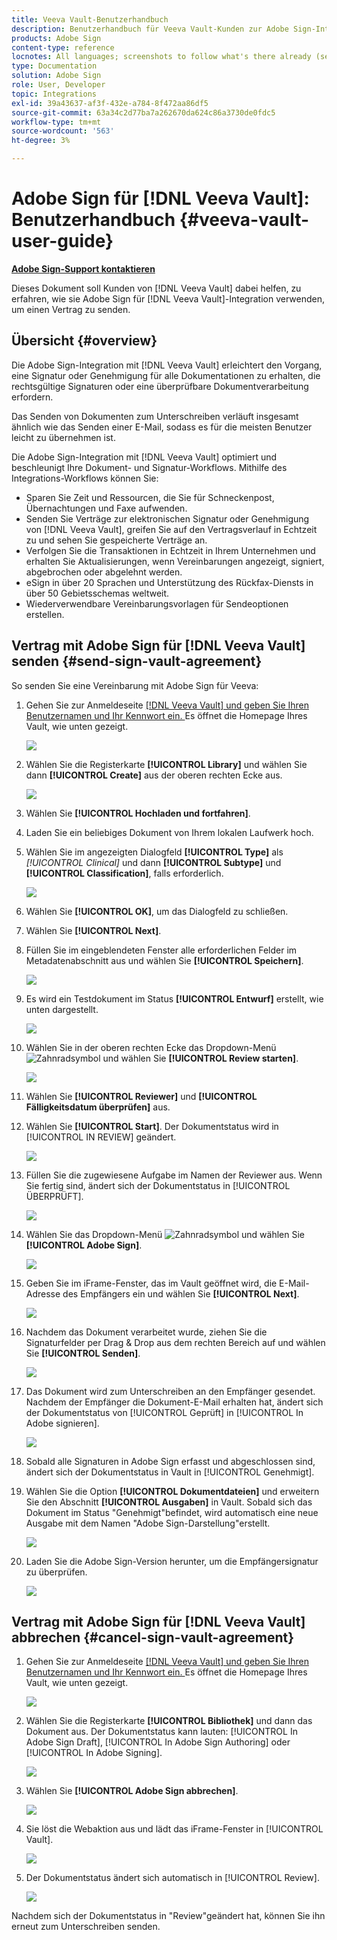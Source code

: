 ```yaml
---
title: Veeva Vault-Benutzerhandbuch
description: Benutzerhandbuch für Veeva Vault-Kunden zur Adobe Sign-Integration mit Veeva
products: Adobe Sign
content-type: reference
locnotes: All languages; screenshots to follow what's there already (seems there is a mix within a given language version of the article)
type: Documentation
solution: Adobe Sign
role: User, Developer
topic: Integrations
exl-id: 39a43637-af3f-432e-a784-8f472aa86df5
source-git-commit: 63a34c2d77ba7a262670da624c86a3730de0fdc5
workflow-type: tm+mt
source-wordcount: '563'
ht-degree: 3%

---
```


# Adobe Sign für [!DNL Veeva Vault]: Benutzerhandbuch {#veeva-vault-user-guide}

[**Adobe Sign-Support kontaktieren**](https://adobe.com/go/adobesign-support-center_de)

Dieses Dokument soll Kunden von [!DNL Veeva Vault] dabei helfen, zu erfahren, wie sie Adobe Sign für [!DNL Veeva Vault]-Integration verwenden, um einen Vertrag zu senden.

## Übersicht {#overview}

Die Adobe Sign-Integration mit [!DNL Veeva Vault] erleichtert den Vorgang, eine Signatur oder Genehmigung für alle Dokumentationen zu erhalten, die rechtsgültige Signaturen oder eine überprüfbare Dokumentverarbeitung erfordern.

Das Senden von Dokumenten zum Unterschreiben verläuft insgesamt ähnlich wie das Senden einer E-Mail, sodass es für die meisten Benutzer leicht zu übernehmen ist.

Die Adobe Sign-Integration mit [!DNL Veeva Vault] optimiert und beschleunigt Ihre Dokument- und Signatur-Workflows. Mithilfe des Integrations-Workflows können Sie:

* Sparen Sie Zeit und Ressourcen, die Sie für Schneckenpost, Übernachtungen und Faxe aufwenden.
* Senden Sie Verträge zur elektronischen Signatur oder Genehmigung von [!DNL Veeva Vault], greifen Sie auf den Vertragsverlauf in Echtzeit zu und sehen Sie gespeicherte Verträge an.
* Verfolgen Sie die Transaktionen in Echtzeit in Ihrem Unternehmen und erhalten Sie Aktualisierungen, wenn Vereinbarungen angezeigt, signiert, abgebrochen oder abgelehnt werden.
* eSign in über 20 Sprachen und Unterstützung des Rückfax-Diensts in über 50 Gebietsschemas weltweit.
* Wiederverwendbare Vereinbarungsvorlagen für Sendeoptionen erstellen.

## Vertrag mit Adobe Sign für [!DNL Veeva Vault] senden {#send-sign-vault-agreement}

So senden Sie eine Vereinbarung mit Adobe Sign für Veeva:

1. Gehen Sie zur Anmeldeseite [[!DNL Veeva Vault] und geben Sie Ihren Benutzernamen und Ihr Kennwort ein. ](https://login.veevavault.com/) Es öffnet die Homepage Ihres Vault, wie unten gezeigt.

   ![](images/vault-home.png)

1. Wählen Sie die Registerkarte **[!UICONTROL Library]** und wählen Sie dann **[!UICONTROL Create]** aus der oberen rechten Ecke aus.

   ![](images/create-library.png)

1. Wählen Sie **[!UICONTROL Hochladen und fortfahren]**.

1. Laden Sie ein beliebiges Dokument von Ihrem lokalen Laufwerk hoch.

1. Wählen Sie im angezeigten Dialogfeld **[!UICONTROL Type]** als *[!UICONTROL Clinical]* und dann **[!UICONTROL Subtype]** und **[!UICONTROL Classification]**, falls erforderlich.

   ![](images/choose-document-type.png)

1. Wählen Sie **[!UICONTROL OK]**, um das Dialogfeld zu schließen.

1. Wählen Sie **[!UICONTROL Next]**.

1. Füllen Sie im eingeblendeten Fenster alle erforderlichen Felder im Metadatenabschnitt aus und wählen Sie **[!UICONTROL Speichern]**.

   ![](images/metadata-details.png)

1. Es wird ein Testdokument im Status **[!UICONTROL Entwurf]** erstellt, wie unten dargestellt.

   ![](images/document-draft.png)

1. Wählen Sie in der oberen rechten Ecke das Dropdown-Menü ![Zahnradsymbol](images/icon-gear.png) und wählen Sie **[!UICONTROL Review starten]**.

   ![](images/start-review.png)

1. Wählen Sie **[!UICONTROL Reviewer]** und **[!UICONTROL Fälligkeitsdatum überprüfen]** aus.

1. Wählen Sie **[!UICONTROL Start]**. Der Dokumentstatus wird in [!UICONTROL IN REVIEW] geändert.

   ![](images/in-review.png)

1. Füllen Sie die zugewiesene Aufgabe im Namen der Reviewer aus. Wenn Sie fertig sind, ändert sich der Dokumentstatus in [!UICONTROL ÜBERPRÜFT].

   ![](images/reviewed-status.png)

1. Wählen Sie das Dropdown-Menü ![Zahnradsymbol](images/icon-gear.png) und wählen Sie **[!UICONTROL Adobe Sign]**.

   ![](images/select-adobe-sign.png)

1. Geben Sie im iFrame-Fenster, das im Vault geöffnet wird, die E-Mail-Adresse des Empfängers ein und wählen Sie **[!UICONTROL Next]**.

   ![](images/iframe.png)

1. Nachdem das Dokument verarbeitet wurde, ziehen Sie die Signaturfelder per Drag &amp; Drop aus dem rechten Bereich auf und wählen Sie **[!UICONTROL Senden]**.

   ![](images/add-signature-fields.png)

1. Das Dokument wird zum Unterschreiben an den Empfänger gesendet. Nachdem der Empfänger die Dokument-E-Mail erhalten hat, ändert sich der Dokumentstatus von [!UICONTROL Geprüft] in [!UICONTROL In Adobe signieren].

   ![](images/in-adobe-signing.png)

1. Sobald alle Signaturen in Adobe Sign erfasst und abgeschlossen sind, ändert sich der Dokumentstatus in Vault in [!UICONTROL Genehmigt].

1. Wählen Sie die Option **[!UICONTROL Dokumentdateien]** und erweitern Sie den Abschnitt **[!UICONTROL Ausgaben]** in Vault. Sobald sich das Dokument im Status &quot;Genehmigt&quot;befindet, wird automatisch eine neue Ausgabe mit dem Namen &quot;Adobe Sign-Darstellung&quot;erstellt.

   ![](images/document-files.png)

1. Laden Sie die Adobe Sign-Version herunter, um die Empfängersignatur zu überprüfen.

   ![](images/verify-signature.png)

## Vertrag mit Adobe Sign für [!DNL Veeva Vault] abbrechen {#cancel-sign-vault-agreement}

1. Gehen Sie zur Anmeldeseite [[!DNL Veeva Vault] und geben Sie Ihren Benutzernamen und Ihr Kennwort ein. ](https://login.veevavault.com/) Es öffnet die Homepage Ihres Vault, wie unten gezeigt.

   ![](images/vault-home.png)

1. Wählen Sie die Registerkarte **[!UICONTROL Bibliothek]** und dann das Dokument aus. Der Dokumentstatus kann lauten: [!UICONTROL In Adobe Sign Draft], [!UICONTROL In Adobe Sign Authoring] oder [!UICONTROL In Adobe Signing].

   ![](images/document-adobe-sign-authoring.png)

1. Wählen Sie **[!UICONTROL Adobe Sign abbrechen]**.

   ![](images/cancel-document.png)

1. Sie löst die Webaktion aus und lädt das iFrame-Fenster in [!UICONTROL Vault].

   ![](images/cancelled-document.png)

1. Der Dokumentstatus ändert sich automatisch in [!UICONTROL Review].

   ![](images/cancel-reviewed.png)

Nachdem sich der Dokumentstatus in &quot;Review&quot;geändert hat, können Sie ihn erneut zum Unterschreiben senden.
